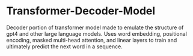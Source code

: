 # Transformer-Decoder-Model
Decoder portion of transformer model made to emulate the structure of gpt4 and other large language models. Uses word embedding, positional encoding, masked multi-head attention, and linear layers to train and ultimately predict the next word in a sequence.

